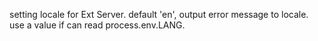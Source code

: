 setting locale for Ext Server.
default 'en', output error message to locale.
use a value if can read process.env.LANG.
